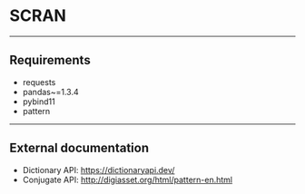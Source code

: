 # SCRAN
***

## Requirements
- requests
- pandas~=1.3.4
- pybind11
- pattern

***
## External documentation
- Dictionary API: https://dictionaryapi.dev/ 
- Conjugate API: http://digiasset.org/html/pattern-en.html